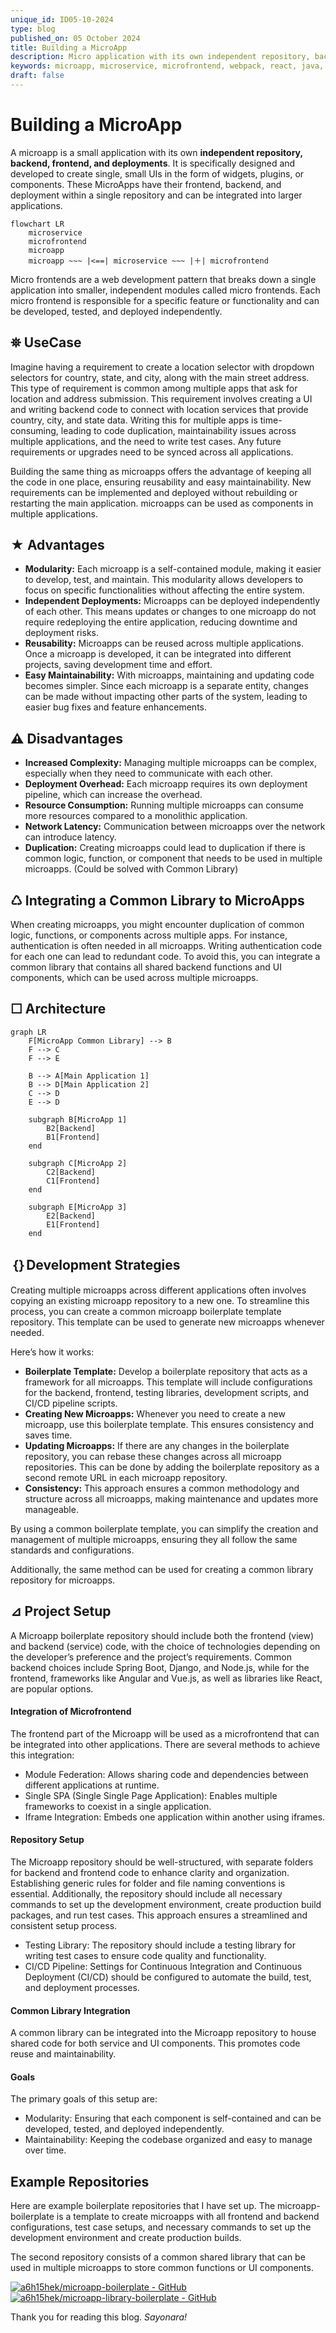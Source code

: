 ```yaml
---
unique_id: ID05-10-2024
type: blog
published_on: 05 October 2024
title: Building a MicroApp
description: Micro application with its own independent repository, backend, frontend, and deployments. It is designed and developed specifically to create small UIs in the form of widgets, plugins, or components that can be integrated into larger applications
keywords: microapp, microservice, microfrontend, webpack, react, java, spring boot
draft: false
---
```


# Building a MicroApp

A microapp is a small application with its own **independent repository, backend, frontend, and deployments**. It is specifically designed and developed to create single, small UIs in the form of widgets, plugins, or components. These MicroApps have their frontend, backend, and deployment within a single repository and can be integrated into larger applications.

```mermaid
flowchart LR
    microservice
    microfrontend
    microapp
    microapp ~~~ |<==| microservice ~~~ |＋| microfrontend 
```

Micro frontends are a web development pattern that breaks down a single application into smaller, independent modules called micro frontends. Each micro frontend is responsible for a specific feature or functionality and can be developed, tested, and deployed independently.


## ⛯ UseCase
Imagine having a requirement to create a location selector with dropdown selectors for country, state, and city, along with the main street address. This type of requirement is common among multiple apps that ask for location and address submission. This requirement involves creating a UI and writing backend code to connect with location services that provide country, city, and state data. Writing this for multiple apps is time-consuming, leading to code duplication, maintainability issues across multiple applications, and the need to write test cases. Any future requirements or upgrades need to be synced across all applications.

Building the same thing as microapps offers the advantage of keeping all the code in one place, ensuring reusability and easy maintainability. New requirements can be implemented and deployed without rebuilding or restarting the main application. microapps can be used as components in multiple applications.

## ★ Advantages
- **Modularity:** Each microapp is a self-contained module, making it easier to develop, test, and maintain. This modularity allows developers to focus on specific functionalities without affecting the entire system.
- **Independent Deployments:** Microapps can be deployed independently of each other. This means updates or changes to one microapp do not require redeploying the entire application, reducing downtime and deployment risks.
- **Reusability:** Microapps can be reused across multiple applications. Once a microapp is developed, it can be integrated into different projects, saving development time and effort.
- **Easy Maintainability:** With microapps, maintaining and updating code becomes simpler. Since each microapp is a separate entity, changes can be made without impacting other parts of the system, leading to easier bug fixes and feature enhancements.


## ⚠ Disadvantages
- **Increased Complexity:** Managing multiple microapps can be complex, especially when they need to communicate with each other.
- **Deployment Overhead:** Each microapp requires its own deployment pipeline, which can increase the overhead.
- **Resource Consumption:** Running multiple microapps can consume more resources compared to a monolithic application.
- **Network Latency:** Communication between microapps over the network can introduce latency.
- **Duplication:** Creating microapps could lead to duplication if there is common logic, function, or component that needs to be used in multiple microapps. (Could be solved with Common Library)

## ♺ Integrating a Common Library to MicroApps
When creating microapps, you might encounter duplication of common logic, functions, or components across multiple apps. For instance, authentication is often needed in all microapps. Writing authentication code for each one can lead to redundant code. To avoid this, you can integrate a common library that contains all shared backend functions and UI components, which can be used across multiple microapps.

## ☐ Architecture
```mermaid
graph LR
    F[MicroApp Common Library] --> B
    F --> C
    F --> E

    B --> A[Main Application 1]
    B --> D[Main Application 2]
    C --> D
    E --> D

    subgraph B[MicroApp 1]
        B2[Backend] 
        B1[Frontend]
    end

    subgraph C[MicroApp 2]
        C2[Backend] 
        C1[Frontend]
    end

    subgraph E[MicroApp 3]
        E2[Backend]
        E1[Frontend]
    end
```

## ｛｝Development Strategies
Creating multiple microapps across different applications often involves copying an existing microapp repository to a new one. To streamline this process, you can create a common microapp boilerplate template repository. This template can be used to generate new microapps whenever needed.

Here’s how it works:
- **Boilerplate Template:** Develop a boilerplate repository that acts as a framework for all microapps. This template will include configurations for the backend, frontend, testing libraries, development scripts, and CI/CD pipeline scripts.
- **Creating New Microapps:** Whenever you need to create a new microapp, use this boilerplate template. This ensures consistency and saves time.
- **Updating Microapps:** If there are any changes in the boilerplate repository, you can rebase these changes across all microapp repositories. This can be done by adding the boilerplate repository as a second remote URL in each microapp repository.
- **Consistency:** This approach ensures a common methodology and structure across all microapps, making maintenance and updates more manageable.

By using a common boilerplate template, you can simplify the creation and management of multiple microapps, ensuring they all follow the same standards and configurations.

Additionally, the same method can be used for creating a common library repository for microapps.


## ⊿ Project Setup
A Microapp boilerplate repository should include both the frontend (view) and backend (service) code, with the choice of technologies depending on the developer’s preference and the project’s requirements. Common backend choices include Spring Boot, Django, and Node.js, while for the frontend, frameworks like Angular and Vue.js, as well as libraries like React, are popular options.

#### Integration of Microfrontend
The frontend part of the Microapp will be used as a microfrontend that can be integrated into other applications. There are several methods to achieve this integration:

- Module Federation: Allows sharing code and dependencies between different applications at runtime.
- Single SPA (Single Single Page Application): Enables multiple frameworks to coexist in a single application.
- Iframe Integration: Embeds one application within another using iframes.

#### Repository Setup
The Microapp repository should be well-structured, with separate folders for backend and frontend code to enhance clarity and organization. Establishing generic rules for folder and file naming conventions is essential. Additionally, the repository should include all necessary commands to set up the development environment, create production build packages, and run test cases. This approach ensures a streamlined and consistent setup process.

- Testing Library: The repository should include a testing library for writing test cases to ensure code quality and functionality.
- CI/CD Pipeline: Settings for Continuous Integration and Continuous Deployment (CI/CD) should be configured to automate the build, test, and deployment processes. 

#### Common Library Integration
A common library can be integrated into the Microapp repository to house shared code for both service and UI components. This promotes code reuse and maintainability.

#### Goals
The primary goals of this setup are:
- Modularity: Ensuring that each component is self-contained and can be developed, tested, and deployed independently.
- Maintainability: Keeping the codebase organized and easy to manage over time.


## Example Repositories
Here are example boilerplate repositories that I have set up. The microapp-boilerplate is a template to create microapps with all frontend and backend configurations, test case setups, and necessary commands to set up the development environment and create production builds.

The second repository consists of a common shared library that can be used in multiple microapps to store common functions or UI components.


[![a6h15hek/microapp-boilerplate - GitHub](https://gh-card.dev/repos/a6h15hek/microapp-boilerplate.svg?fullname=)](https://github.com/a6h15hek/microapp-boilerplate)
[![a6h15hek/microapp-library-boilerplate - GitHub](https://gh-card.dev/repos/a6h15hek/microapp-library-boilerplate.svg?fullname=)](https://github.com/a6h15hek/microapp-library-boilerplate)

Thank you for reading this blog. _Sayonara!_